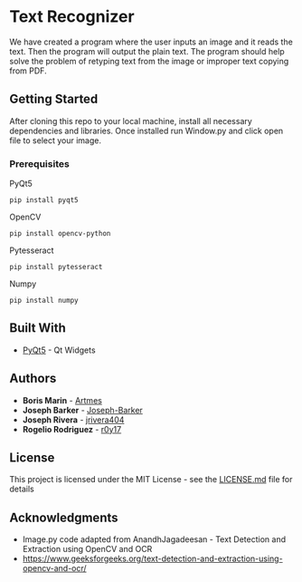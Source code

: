 # Text Recognizer

We have created a program where the user inputs an image and it reads the text. Then the program will output the plain text. The program should help solve the problem of retyping text from the image or improper text copying from PDF.

## Getting Started

After cloning this repo to your local machine, install all necessary dependencies and libraries.
Once installed run Window.py and click open file to select your image.

### Prerequisites

PyQt5
```
pip install pyqt5
```

OpenCV
```
pip install opencv-python
```

Pytesseract
```
pip install pytesseract
```

Numpy
```
pip install numpy
```

## Built With

* [PyQt5](https://doc.qt.io/qt-5/qtwidgets-index.html) - Qt Widgets

## Authors

* **Boris Marin** - [Artmes](https://github.com/Artmes)
* **Joseph Barker** - [Joseph-Barker](https://github.com/Joseph-Barker)
* **Joseph Rivera** - [jrivera404](https://github.com/jrivera404)
* **Rogelio Rodriguez** - [r0y17](https://github.com/r0y17)

## License

This project is licensed under the MIT License - see the [LICENSE.md](LICENSE.md) file for details

## Acknowledgments

* Image.py code adapted from AnandhJagadeesan - Text Detection and Extraction using OpenCV and OCR
* https://www.geeksforgeeks.org/text-detection-and-extraction-using-opencv-and-ocr/
